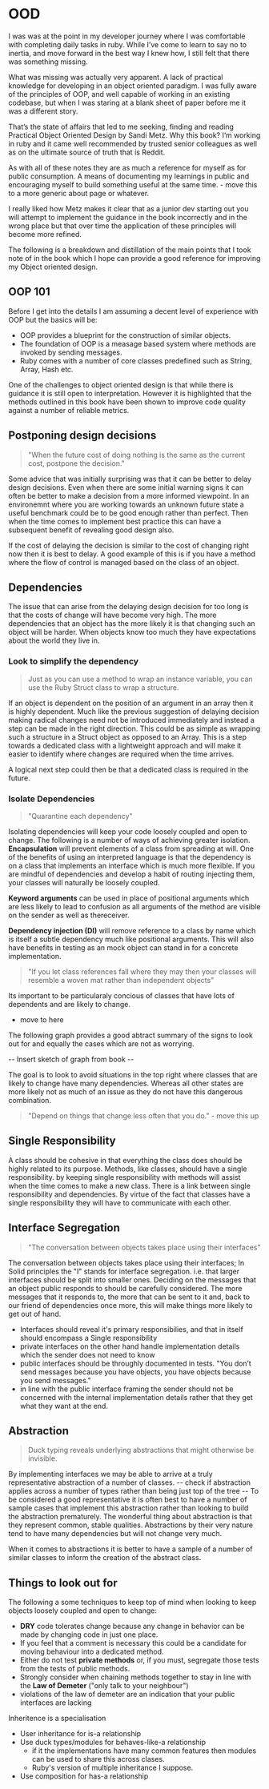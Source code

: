 # OOD

I was was at the point in my developer journey where I was comfortable with completing daily tasks in ruby. While I’ve come to learn to say no to inertia, and move forward in the best way I knew how, I still felt that there was something missing.

What was missing was actually very apparent. A lack of practical knowledge for developing in an object oriented paradigm. I was fully aware of the principles of OOP, and well capable of working in an existing codebase, but when I was staring at a blank sheet of paper before me it was a different story.

That’s the state of affairs that led to me seeking, finding and reading Practical Object Oriented Design by Sandi Metz. Why this book? I’m working in ruby and it came well recommended by trusted senior colleagues as well as on the ultimate source of truth that is Reddit.

As with all of these notes they are as much a reference for myself as for public consumption. A means of documenting my learnings in public and encouraging myself to build something useful at the same time. - move this to a more generic about page or whatever.

I really liked how Metz makes it clear that as a junior dev starting out you will attempt to implement the guidance in the book incorrectly and in the wrong place but that over time the application of these principles will become more refined.

The following is a breakdown and distillation of the main points that I took note of in the book which I hope can provide a good reference for improving my Object oriented design.

## OOP 101
Before I get into the details I am assuming a decent level of experience with OOP but the basics will be:
- OOP provides a blueprint for the construction of similar objects.
- The foundation of OOP is a measage based system where methods are invoked by sending messages.
- Ruby comes with a number of core classes predefined such as String, Array, Hash etc.

One of the challenges to object oriented design is that while there is guidance it is still open to interpretation. However it is highlighted that the methods outlined in this book have been shown to improve code quality against a number of reliable metrics. 

## Postponing design decisions

> "When the future cost of doing nothing is the same as the current cost, postpone the decision."

Some advice that was initially surprising was that it can be better to delay design decisions. Even when there are some initial warning signs it can often be better to make a decision from a more informed viewpoint. In an environemnt where you are working towards an unknown future state a useful benchmark could be to be good enough rather than perfect. Then when the time comes to implement best practice this can have a subsequent benefit of revealing good design also.

If the cost of delaying the decision is similar to the cost of changing right now then it is best to delay. A good example of this is if you have a method where the flow of control is managed based on the class of an object.

## Dependencies
The issue that can arise from the delaying design decision for too long is that the costs of change will have become very high. The more dependencies that an object has the more likely it is that changing such an object will be harder. When objects know too much they have expectations about the world they live in. 

### Look to simplify the dependency
> Just as you can use a method to wrap an instance variable, you can use the Ruby Struct class to wrap a structure.

If an object is dependent on the position of an argument in an array then it is highly dependent. Much like the previous suggestion of delaying decision making radical changes need not be introduced immediately and instead a step can be made in the right direction. This could be as simple as wrapping such a structure in a Struct object as opposed to an Array. This is a step towards a dedicated class with a lightweight approach and will make it easier to identify where changes are required when the time arrives.

A logical next step could then be that a dedicated class is required in the future.

### Isolate Dependencies

> "Quarantine each dependency"

Isolating dependencies will keep your code loosely coupled and open to change. The following is a number of ways of achieving greater isolation. **Encapsulation** will prevent elements of a class from spreading at will. One of the benefits of using an interpreted language is that the dependency is on a class that implements an interface which is much more flexible.
If you are mindful of dependencies and develop a habit of routing injecting them, your classes will naturally be loosely coupled.

**Keyword arguments** can be used in place of positional arguments which are less likely to lead to confusion as all arguments of the method are visible on the sender as well as thereceiver.

**Dependency injection (DI)** will remove reference to a class by name which is itself a subtle dependency much like positional arguments.
This will also have benefits in testing as an mock object can stand in for a concrete implementation.

> "If you let class references fall where they may then your classes will resemble a woven mat rather than independent objects"

Its important to be particularaly concious of classes that have lots of dependents and are likely to change.

- move to here

The following graph provides a good abtract summary of the signs to look out for and equally the cases which are not as worrying. 

-- Insert sketch of graph from book --

The goal is to look to avoid situations in the top right where classes that are likely to change have many dependencies. Whereas all other states are more likely not as much of an issue as they do not have this dangerous combination.

> "Depend on things that change less often that you do." - move this up

## Single Responsibility
A class should be cohesive in that everything the class does should be highly related to its purpose. Methods, like classes, should have a single responsibility. by keeping single responsibility with methods will assist when the time comes to make a new class. There is a link between single responsibility and dependencies. By virtue of the fact that classes have a single responsibility they will have to communicate with each other.

## Interface Segregation
> "The conversation between objects takes place using their interfaces"

The conversation between objects takes place using their interfaces;
In Solid principles the "I" stands for interface segregation. i.e. that larger interfaces should be split into smaller ones. Deciding on the messages that an object public responds to should be carefully considered. The more messages that it responds to, the more that can be sent to it and, back to our friend of dependencies once more, this will make things more likely to get out of hand.
- Interfaces should reveal it's primary responsibilies, and that in itself should encompass a Single responsibility
- private interfaces on the other hand handle implementation details which the sender does not need to know
- public interfaces should be throughly documented in tests.
"You don’t send messages because you have objects, you have objects because you send messages."
- in line with the public interface framing the sender should not be concerned with the internal implementation details rather that they get what they want at the end.

## Abstraction

> Duck typing reveals underlying abstractions that might otherwise be invisible.

By implementing interfaces we may be able to arrive at a truly representative abstraction of a number of classes.
-- check if abstraction applies across a number of types rather than being just top of the tree --
To be considered a good representative it is often best to have a number of sample cases that implement this abstraction rather than looking to build the abstraction prematurely.
The wonderful thing about abstraction is that they represent common, stable qualities. Abstractions by their very nature tend to have many dependencies but will not change very much.

When it comes to abstractions it is better to have a sample of a number of similar classes to inform the creation of
the abstract class.

## Things to look out for
The following a some techniques to keep top of mind when looking to keep objects loosely coupled and open to change:

- **DRY** code tolerates change because any change in behavior can be made by changing code in just one place.
- If you feel that a comment is necessary this could be a candidate for moving behaviour into a dedicated method.
- Either do not test **private methods** or, if you must, segregate those tests from the tests of public methods.
- Strongly consider when chaining methods together to stay in line with the **Law of Demeter** ("only talk to your neighbour")
- violations of the law of demeter are an indication that your public interfaces are lacking

Inheritence is a specialisation
- User inheritance for is-a relationship
- Use duck types/modules for behaves-like-a relationship
   - if it the implementations have many common features then modules can be used to share this across clases.
   - Ruby's version of multiple inheritance I suppose.
- Use composition for has-a relationship

